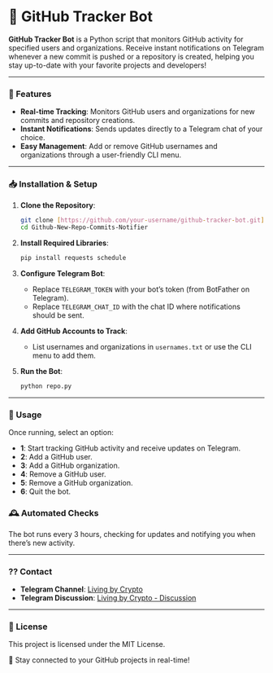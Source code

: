 # 🚀 GitHub Tracker Bot

**GitHub Tracker Bot** is a Python script that monitors GitHub activity for specified users and organizations. Receive instant notifications on Telegram whenever a new commit is pushed or a repository is created, helping you stay up-to-date with your favorite projects and developers!

---

### 🌟 Features
- **Real-time Tracking**: Monitors GitHub users and organizations for new commits and repository creations.
- **Instant Notifications**: Sends updates directly to a Telegram chat of your choice.
- **Easy Management**: Add or remove GitHub usernames and organizations through a user-friendly CLI menu.

---

### 📥 Installation & Setup

1. **Clone the Repository**:
   ```bash
   git clone [https://github.com/your-username/github-tracker-bot.git](https://github.com/candyburst/Github-New-Repo-Commits-Notifier.git)
   cd Github-New-Repo-Commits-Notifier
   ```

2. **Install Required Libraries**:
   ```bash
   pip install requests schedule
   ```

3. **Configure Telegram Bot**:
   - Replace `TELEGRAM_TOKEN` with your bot’s token (from BotFather on Telegram).
   - Replace `TELEGRAM_CHAT_ID` with the chat ID where notifications should be sent.

4. **Add GitHub Accounts to Track**:
   - List usernames and organizations in `usernames.txt` or use the CLI menu to add them.

5. **Run the Bot**:
   ```bash
   python repo.py
   ```

---

### 🔧 Usage
Once running, select an option:
- **1**: Start tracking GitHub activity and receive updates on Telegram.
- **2**: Add a GitHub user.
- **3**: Add a GitHub organization.
- **4**: Remove a GitHub user.
- **5**: Remove a GitHub organization.
- **6**: Quit the bot.

### 🕰️ Automated Checks
The bot runs every 3 hours, checking for updates and notifying you when there’s new activity.

---

### ?? Contact
- **Telegram Channel**: [Living by Crypto](https://t.me/fivekairdrop)
- **Telegram Discussion**: [Living by Crypto - Discussion](https://t.me/fivekdrop)

---

### 📄 License
This project is licensed under the MIT License.

👀 Stay connected to your GitHub projects in real-time!
